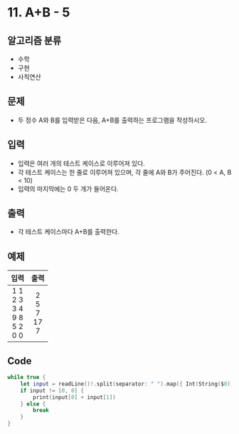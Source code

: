 # 11. A+B - 5
## 알고리즘 분류
* 수학
* 구현
* 사칙연산

## 문제
* 두 정수 A와 B를 입력받은 다음, A+B를 출력하는 프로그램을 작성하시오.

## 입력
* 입력은 여러 개의 테스트 케이스로 이루어져 있다.
* 각 테스트 케이스는 한 줄로 이루어져 있으며, 각 줄에 A와 B가 주어진다. (0 < A, B < 10)
* 입력의 마지막에는 0 두 개가 들어온다.

## 출력
* 각 테스트 케이스마다 A+B를 출력한다.

## 예제
|입력|출력|
|:---:|:---:|
|1 1<br>2 3<br>3 4<br>9 8<br>5 2<br>0 0|2<br>5<br>7<br>17<br>7|

## Code
```swift
while true {
    let input = readLine()!.split(separator: " ").map({ Int(String($0))! })
    if input != [0, 0] {
        print(input[0] + input[1])
    } else {
        break
    }
}
```